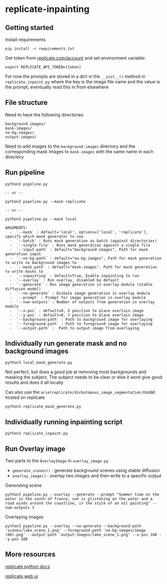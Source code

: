 # replicate-inpainting

## Getting started
Install requirements
```
pip install -r requirements.txt
```

Get token from [replicate.com/account](https://replicate.com/account) and set environment variable:
```
export REPLICATE_API_TOKEN=[token]
```


For now the prompts are stored in a dict in the `__init__()` method in `replicate_inpaint.py` where the key is the image file name and the value is the prompt, eventually read this in from elsewhere



## File structure
Need to have the following directories
```
background-images/
mask-images/
no-bg-images/
output-images/
```
Need to add images to the `background-images` directory and the corresponding mask images to `mask-images` with the same name in each directory


## Run pipeline
```
python3 pipeline.py

-- or --

python3 pipeline.py --mask replicate

-- or --

python3 pipeline.py --mask local

ARGUMENTS:
  -  `--mask` : default='local', options=['local', 'replicate'], specify which mask generator to use
  -  `--batch` : Runs mask generation as batch (against directories)
  -  `--single-file` : Runs mask generation against a single file
  -  `--input-path` : default="background-images", Path for mask generation input
  -  `--no-bg-path` : default="no-bg-images", Path for mask generation to write no background images to
  -  `--mask-path` : default="mask-images", Path for mask generation to write masks to
  -  `--inpainting` : default=True, Enable inpainting to run
  -  `--overlay` : Run overlay, disabled by default
  -  `--generate` : Run image generation in overlay module (stable diffusion model)
  -  `--no-generate` : Disbale image generation in overlay module
  -  `--prompt` : Prompt for image generation in overlay module
  -  `--num-outputs` : Number of outputs from generation in overlay module
  -  `--x-pos` : default=0, X position to place overlain image
  -  `--y-pos` : default=0, Y position to place overlain image
  -  `--background-path` : Path to background image for overlaying
  -  `--foreground-path` : Path to foreground image for overlaying
  -  `--output-path` :  Path to output image from overlaying
```


## Individually run generate mask and no background images
```
python3 local_mask_generate.py
```
Not perfect, but does a good job at removing most backgrounds and masking the subject. The subject needs to be clear or else it wont give good results and does it all locally

Can also use the `arielreplicate/dichotomous_image_segmentation` model hosted on replicate
```
python3 replicate_mask_generate.py
```


## Individually running inpainting script
```
python3 replicate_inpaint.py
```



## Run Overlay image
Two parts to the `OverlayImage` in `overlay_image.py`
- `generate_scenes()` : generate background scenes using stable diffusion
- `overlay_image()` : overlay two images and then write to a specific output


Generating scene
```
python3 pipeline.py --overlay --generate --prompt "Summer time on the water in the south of france, sun is glistening on the water and a road winds around the coastline, in the style of an oil painting" --num-outputs 3
```


Overlaying images
```
python3 pipeline.py --overlay --no-generate --background-path 'scenes/lake_scene_1.png' --foreground-path 'no-bg-images/image (60).png' --output-path 'output-images/lake_scene_1.png' --x-pos 100 --y-pos 100
```


## More resources
[replicate python docs](https://github.com/replicate/replicate-python#readme)

[replicate web ui](https://replicate.com/stability-ai/stable-diffusion-inpainting)